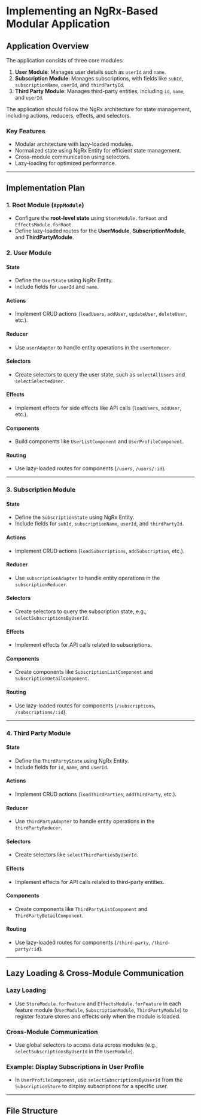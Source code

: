 # Implementing an NgRx-Based Modular Application

## Application Overview

The application consists of three core modules:
1. **User Module**: Manages user details such as `userId` and `name`.
2. **Subscription Module**: Manages subscriptions, with fields like `subId`, `subscriptionName`, `userId`, and `thirdPartyId`.
3. **Third Party Module**: Manages third-party entities, including `id`, `name`, and `userId`.

The application should follow the NgRx architecture for state management, including actions, reducers, effects, and selectors.

### Key Features
- Modular architecture with lazy-loaded modules.
- Normalized state using NgRx Entity for efficient state management.
- Cross-module communication using selectors.
- Lazy-loading for optimized performance.

---

## Implementation Plan

### 1. Root Module (`AppModule`)
- Configure the **root-level state** using `StoreModule.forRoot` and `EffectsModule.forRoot`.
- Define lazy-loaded routes for the **UserModule**, **SubscriptionModule**, and **ThirdPartyModule**.

### 2. User Module
#### State
- Define the `UserState` using NgRx Entity.
- Include fields for `userId` and `name`.

#### Actions
- Implement CRUD actions (`loadUsers`, `addUser`, `updateUser`, `deleteUser`, etc.).

#### Reducer
- Use `userAdapter` to handle entity operations in the `userReducer`.

#### Selectors
- Create selectors to query the user state, such as `selectAllUsers` and `selectSelectedUser`.

#### Effects
- Implement effects for side effects like API calls (`loadUsers`, `addUser`, etc.).

#### Components
- Build components like `UserListComponent` and `UserProfileComponent`.

#### Routing
- Use lazy-loaded routes for components (`/users`, `/users/:id`).

---

### 3. Subscription Module
#### State
- Define the `SubscriptionState` using NgRx Entity.
- Include fields for `subId`, `subscriptionName`, `userId`, and `thirdPartyId`.

#### Actions
- Implement CRUD actions (`loadSubscriptions`, `addSubscription`, etc.).

#### Reducer
- Use `subscriptionAdapter` to handle entity operations in the `subscriptionReducer`.

#### Selectors
- Create selectors to query the subscription state, e.g., `selectSubscriptionsByUserId`.

#### Effects
- Implement effects for API calls related to subscriptions.

#### Components
- Create components like `SubscriptionListComponent` and `SubscriptionDetailComponent`.

#### Routing
- Use lazy-loaded routes for components (`/subscriptions`, `/subscriptions/:id`).

---

### 4. Third Party Module
#### State
- Define the `ThirdPartyState` using NgRx Entity.
- Include fields for `id`, `name`, and `userId`.

#### Actions
- Implement CRUD actions (`loadThirdParties`, `addThirdParty`, etc.).

#### Reducer
- Use `thirdPartyAdapter` to handle entity operations in the `thirdPartyReducer`.

#### Selectors
- Create selectors like `selectThirdPartiesByUserId`.

#### Effects
- Implement effects for API calls related to third-party entities.

#### Components
- Create components like `ThirdPartyListComponent` and `ThirdPartyDetailComponent`.

#### Routing
- Use lazy-loaded routes for components (`/third-party`, `/third-party/:id`).

---

## Lazy Loading & Cross-Module Communication

### Lazy Loading
- Use `StoreModule.forFeature` and `EffectsModule.forFeature` in each feature module (`UserModule`, `SubscriptionModule`, `ThirdPartyModule`) to register feature stores and effects only when the module is loaded.

### Cross-Module Communication
- Use global selectors to access data across modules (e.g., `selectSubscriptionsByUserId` in the `UserModule`).

### Example: Display Subscriptions in User Profile
- In `UserProfileComponent`, use `selectSubscriptionsByUserId` from the `SubscriptionStore` to display subscriptions for a specific user.

---

## File Structure